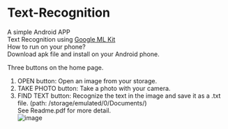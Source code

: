 # Text-Recognition
A simple Android APP  
Text Recognition using [Google ML Kit](https://developers.google.com/ml-kit/vision/text-recognition)  
How to run on your phone?  
Download apk file and install on your Android phone.  

Three buttons on the home page.  
1. OPEN button: Open an image from your storage.  
2. TAKE PHOTO button: Take a photo with your camera.  
3. FIND TEXT button: Recognize the text in the image and save it as a .txt file. (path: /storage/emulated/0/Documents/)  
See Readme.pdf for more detail.  
![image](https://user-images.githubusercontent.com/44204022/146834454-02c16416-8c98-4deb-b563-9b48a67f7609.png)
